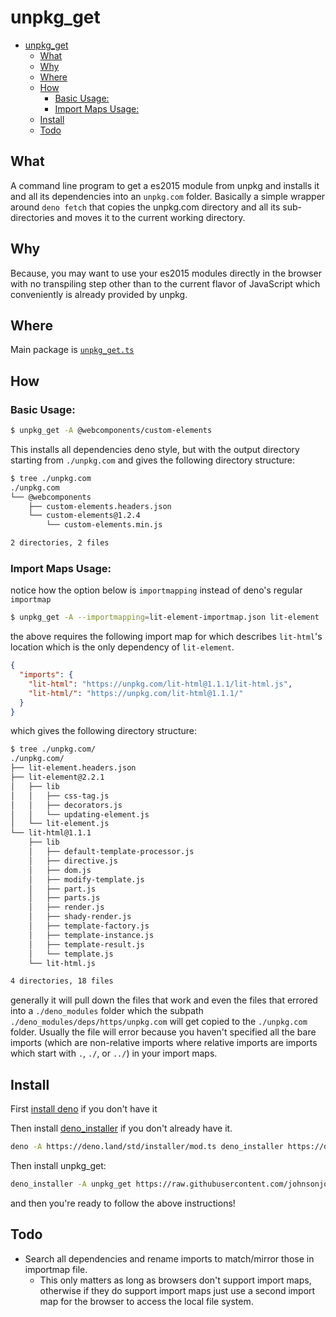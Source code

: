 # unpkg_get

- [unpkg_get](#unpkgget)
	- [What](#what)
	- [Why](#why)
	- [Where](#where)
	- [How](#how)
		- [Basic Usage:](#basic-usage)
		- [Import Maps Usage:](#import-maps-usage)
	- [Install](#install)
	- [Todo](#todo)

##  What

A command line program to get a es2015 module from unpkg and installs it and all its dependencies into an `unpkg.com` folder. Basically a simple wrapper around `deno fetch` that copies the unpkg.com directory and all its sub-directories and moves it to the current working directory.

## Why

Because, you may want to use your es2015 modules directly in the browser with no transpiling
step other than to the current flavor of JavaScript which conveniently is already provided by unpkg.

## Where

Main package is [`unpkg_get.ts`](./unpkg_get.ts)

##  How

### Basic Usage:

```bash
$ unpkg_get -A @webcomponents/custom-elements
```

This installs all dependencies deno style, but with the output
directory starting from `./unpkg.com` and gives the following directory structure:

```bash
$ tree ./unpkg.com
./unpkg.com
└── @webcomponents
    ├── custom-elements.headers.json
    └── custom-elements@1.2.4
        └── custom-elements.min.js

2 directories, 2 files
```

### Import Maps Usage:

notice how the option below is `importmapping` instead of deno's regular `importmap`

```bash
$ unpkg_get -A --importmapping=lit-element-importmap.json lit-element
```

the above requires the following import map for which describes `lit-html`'s location 
which is the only dependency of `lit-element`.

```json
{
  "imports": {
    "lit-html": "https://unpkg.com/lit-html@1.1.1/lit-html.js",
    "lit-html/": "https://unpkg.com/lit-html@1.1.1/"
  }
}
```

which gives the following directory structure:

```bash
$ tree ./unpkg.com/
./unpkg.com/
├── lit-element.headers.json
├── lit-element@2.2.1
│   ├── lib
│   │   ├── css-tag.js
│   │   ├── decorators.js
│   │   └── updating-element.js
│   └── lit-element.js
└── lit-html@1.1.1
    ├── lib
    │   ├── default-template-processor.js
    │   ├── directive.js
    │   ├── dom.js
    │   ├── modify-template.js
    │   ├── part.js
    │   ├── parts.js
    │   ├── render.js
    │   ├── shady-render.js
    │   ├── template-factory.js
    │   ├── template-instance.js
    │   ├── template-result.js
    │   └── template.js
    └── lit-html.js

4 directories, 18 files
```

generally it will pull down the files that work and even the files
that errored into a `./deno_modules` folder which the subpath `./deno_modules/deps/https/unpkg.com` 
will get copied to the `./unpkg.com` folder. Usually the file will error because you haven't specified
all the bare imports (which are non-relative imports where relative imports are imports which start
with `.`, `./`, or `../`) in your import maps.

##  Install

First [install deno](https://github.com/denoland/deno_install) if you don't have it

Then install [deno_installer](https://github.com/denoland/deno_std/tree/master/installer) if you don't already have it.

```bash
deno -A https://deno.land/std/installer/mod.ts deno_installer https://deno.land/std/installer/mod.ts -A
```

Then install unpkg_get:

```bash
deno_installer -A unpkg_get https://raw.githubusercontent.com/johnsonjo4531/unpkg_get/master/unpkg_get.ts -A
```

and then you're ready to follow the above instructions!


## Todo

  - Search all dependencies and rename imports to match/mirror those in importmap file.
    - This only matters as long as browsers don't support import maps, otherwise if they do support import maps just use a second import map for the browser to access the local file system.
